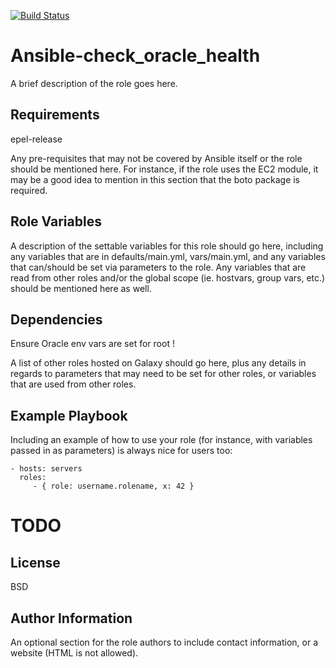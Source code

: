[![Build Status](https://travis-ci.org/bashrc666/ansible-check_oracle_health.svg?branch=master)](https://travis-ci.org/bashrc666/ansible-check_oracle_health)

Ansible-check_oracle_health
=========

A brief description of the role goes here.

Requirements
------------

epel-release

Any pre-requisites that may not be covered by Ansible itself or the role should be mentioned here. For instance, if the role uses the EC2 module, it may be a good idea to mention in this section that the boto package is required.

Role Variables
--------------

A description of the settable variables for this role should go here, including any variables that are in defaults/main.yml, vars/main.yml, and any variables that can/should be set via parameters to the role. Any variables that are read from other roles and/or the global scope (ie. hostvars, group vars, etc.) should be mentioned here as well.

Dependencies
------------

Ensure Oracle env vars are set for root !

A list of other roles hosted on Galaxy should go here, plus any details in regards to parameters that may need to be set for other roles, or variables that are used from other roles.

Example Playbook
----------------

Including an example of how to use your role (for instance, with variables passed in as parameters) is always nice for users too:

    - hosts: servers
      roles:
         - { role: username.rolename, x: 42 }

# TODO


License
-------

BSD

Author Information
------------------

An optional section for the role authors to include contact information, or a website (HTML is not allowed).
